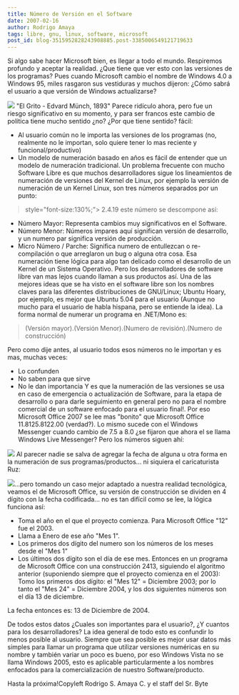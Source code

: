```yaml
---
title: Número de Versión en el Software
date: 2007-02-16
author: Rodrigo Amaya
tags: libre, gnu, linux, software, microsoft
post_id: blog-3515952828243908885.post-3385006549121719633
---
```


Si algo sabe hacer Microsoft bien, es llegar a todo el mundo. Respiremos profundo y aceptar la realidad. ¿Que tiene que ver esto con las versiones de los programas? Pues cuando Microsoft cambio el nombre de Windows 4.0 a Windows 95, miles rasgaron sus vestiduras y muchos dijeron: ¿Cómo sabrá el usuario a que versión de Windows actualizarse?

[![](http://bp3.blogger.com/_ayvorITawE4/RdaAu6SA9-I/AAAAAAAAAHQ/BubUZxd1mhw/s400/grito.jpg)](http://bp3.blogger.com/_ayvorITawE4/RdaAu6SA9-I/AAAAAAAAAHQ/BubUZxd1mhw/s1600-h/grito.jpg)
"El Grito - Edvard Münch, 1893"
Parece ridículo ahora, pero fue un riesgo significativo en su momento, y para ser francos este cambio de política tiene mucho sentido ¿no? ¿Por que tiene sentido? fácil:

- Al usuario común no le importa las versiones de los programas (no, realmente no le importan, solo quiere tener lo mas reciente y funcional/productivo)
- Un modelo de numeración basado en años es fácil de entender que un modelo de numeración tradicional.
Un problema frecuente con mucho Software Libre es que muchos desarrolladores sigue los lineamientos de numeración de versiones del Kernel de Linux, por ejemplo la versión de numeración de un Kernel Linux, son tres números separados por un punto:

> style="font-size:130%;"> 2.4.19
este número se descompone así:

- Número Mayor: Representa cambios muy significativos en el Software.
- Número Menor: Números impares aquí significan versión de desarrollo, y un numero par significa versión de producción.
- Micro Número / Parche: Significa numero de entullezcan o re-compilación o que arreglaron un bug o alguna otra cosa.
Esa numeración tiene lógica para algo tan delicado como el desarrollo de un Kernel de un Sistema Operativo. Pero los desarrolladores de software libre van mas lejos cuando llaman a sus productos así. Una de las mejores ideas que se ha visto en el software libre son los nombres claves para las diferentes distribuciones de GNU/Linux; Ubuntu Hoary, por ejemplo, es mejor que Ubuntu 5.04 para el usuario (Aunque no mucho para el usuario de habla hispana, pero se entiende la idea). La forma normal de numerar un programa en .NET/Mono es:

> (Versión mayor).(Versión
> Menor).(Numero de revisión).(Numero de construcción)

Pero como dije antes, al usuario todos esos números no le importan y es mas, muchas veces:

- Lo confunden
- No saben para que sirve
- No le dan importancia
Y es que la numeración de las versiones se usa en caso de emergencia o actualización de Software, para la etapa de desarrollo o para darle seguimiento en general pero no para el nombre comercial de un software enfocado para el usuario final!. Por eso Microsoft Office 2007 se lee mas "bonito" que Microsoft Office 11.8125.8122.00 (verdad?). Lo mismo sucede con el Windows Messenger cuando cambio de 7.5 a 8.0 ¿se fijaron que ahora el se llama Windows Live Messenger? Pero los números siguen ahí:

[![](http://bp0.blogger.com/_ayvorITawE4/RdZ1xKSA99I/AAAAAAAAAHI/IHkaYidDPxw/s400/messenger.jpg)](http://bp0.blogger.com/_ayvorITawE4/RdZ1xKSA99I/AAAAAAAAAHI/IHkaYidDPxw/s1600-h/messenger.jpg)
Al parecer nadie se salva de agregar la fecha de alguna u otra forma en la numeración de sus programas/productos... ni siquiera el caricaturista Ruz:

[![](http://bp3.blogger.com/_ayvorITawE4/RdaCX6SA9_I/AAAAAAAAAHY/ZufbAfpnUYs/s200/ruzhoy.JPG)](http://bp3.blogger.com/_ayvorITawE4/RdaCX6SA9_I/AAAAAAAAAHY/ZufbAfpnUYs/s1600-h/ruzhoy.JPG)...pero tomando un
caso mejor adaptado a nuestra realidad tecnológica, veamos el de Microsoft Office, su versión de construcción se dividen en 4 dígito con la fecha codificada... no es tan difícil como se lee, la lógica funciona así:

- Toma el año en el que el proyecto comienza. Para Microsoft Office "12" fue el 2003.
- Llama a Enero de ese año "Mes 1".
- Los primeros dos dígito del numero son los números de los meses desde el "Mes 1"
- Los últimos dos dígito son el día de ese mes.
Entonces en un programa de Microsoft Office con una construcción 2413, siguiendo el algoritmo anterior (suponiendo siempre que el proyecto comienza en el 2003): Tomo los primeros dos dígito: el "Mes 12" = Diciembre 2003; por lo tanto el "Mes 24" = Diciembre 2004, y los dos siguientes números son el día 13 de diciembre.

La fecha entonces es: 13 de Diciembre de 2004.

De todos estos datos ¿Cuales son importantes para el usuario?, ¿Y cuantos para los desarrolladores? La idea general de todo esto es confundir lo menos posible al usuario. Siempre que sea posible es mejor usar datos más simples para llamar un programa que utilizar versiones numéricas en su nombre y también variar un poco es bueno, por eso Windows Vista no se llama Windows 2005, esto es aplicable particularmente a los nombres enfocados para la comercialización de nuestro Software/producto.

Hasta la próxima!Copyleft Rodrigo S. Amaya C. y el staff del Sr. Byte